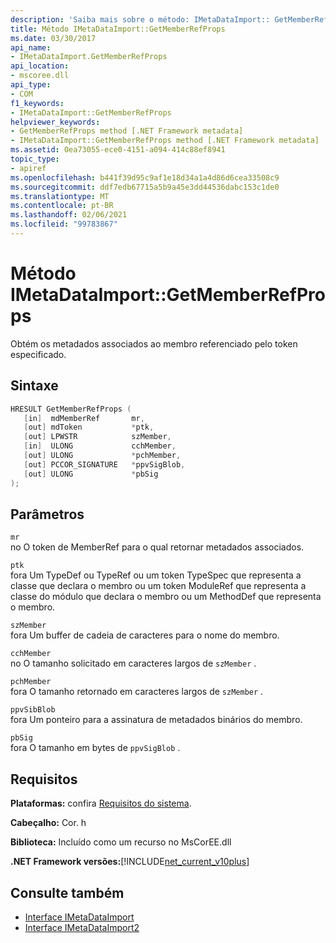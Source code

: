 ```yaml
---
description: 'Saiba mais sobre o método: IMetaDataImport:: GetMemberRefProps'
title: Método IMetaDataImport::GetMemberRefProps
ms.date: 03/30/2017
api_name:
- IMetaDataImport.GetMemberRefProps
api_location:
- mscoree.dll
api_type:
- COM
f1_keywords:
- IMetaDataImport::GetMemberRefProps
helpviewer_keywords:
- GetMemberRefProps method [.NET Framework metadata]
- IMetaDataImport::GetMemberRefProps method [.NET Framework metadata]
ms.assetid: 0ea73055-ece0-4151-a094-414c88ef8941
topic_type:
- apiref
ms.openlocfilehash: b441f39d95c9af1e18d34a1a4d86d6cea33508c9
ms.sourcegitcommit: ddf7edb67715a5b9a45e3dd44536dabc153c1de0
ms.translationtype: MT
ms.contentlocale: pt-BR
ms.lasthandoff: 02/06/2021
ms.locfileid: "99783867"
---
```

# <a name="imetadataimportgetmemberrefprops-method"></a>Método IMetaDataImport::GetMemberRefProps

Obtém os metadados associados ao membro referenciado pelo token especificado.  
  
## <a name="syntax"></a>Sintaxe  
  
```cpp  
HRESULT GetMemberRefProps (  
   [in]  mdMemberRef       mr,
   [out] mdToken           *ptk,
   [out] LPWSTR            szMember,
   [in]  ULONG             cchMember,
   [out] ULONG             *pchMember,
   [out] PCCOR_SIGNATURE   *ppvSigBlob,
   [out] ULONG             *pbSig
);  
```  
  
## <a name="parameters"></a>Parâmetros  

 `mr`  
 no O token de MemberRef para o qual retornar metadados associados.  
  
 `ptk`  
 fora Um TypeDef ou TypeRef ou um token TypeSpec que representa a classe que declara o membro ou um token ModuleRef que representa a classe do módulo que declara o membro ou um MethodDef que representa o membro.  
  
 `szMember`  
 fora Um buffer de cadeia de caracteres para o nome do membro.  
  
 `cchMember`  
 no O tamanho solicitado em caracteres largos de `szMember` .  
  
 `pchMember`  
 fora O tamanho retornado em caracteres largos de `szMember` .  
  
 `ppvSibBlob`  
 fora Um ponteiro para a assinatura de metadados binários do membro.  
  
 `pbSig`  
 fora O tamanho em bytes de `ppvSigBlob` .  
  
## <a name="requirements"></a>Requisitos  

 **Plataformas:** confira [Requisitos do sistema](../../get-started/system-requirements.md).  
  
 **Cabeçalho:** Cor. h  
  
 **Biblioteca:** Incluído como um recurso no MsCorEE.dll  
  
 **.NET Framework versões:**[!INCLUDE[net_current_v10plus](../../../../includes/net-current-v10plus-md.md)]  
  
## <a name="see-also"></a>Consulte também

- [Interface IMetaDataImport](imetadataimport-interface.md)
- [Interface IMetaDataImport2](imetadataimport2-interface.md)
